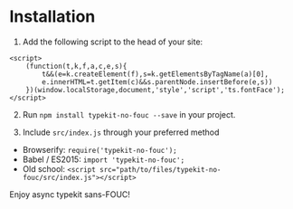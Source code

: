 # Installation

1. Add the following script to the head of your site:
```
<script>
    (function(t,k,f,a,c,e,s){
        t&&(e=k.createElement(f),s=k.getElementsByTagName(a)[0],
        e.innerHTML=t.getItem(c)&&s.parentNode.insertBefore(e,s))
    })(window.localStorage,document,'style','script','ts.fontFace');
</script>
```

2. Run `npm install typekit-no-fouc --save` in your project.

3. Include `src/index.js` through your preferred method
 - Browserify: `require('typekit-no-fouc');`
 - Babel / ES2015: `import 'typekit-no-fouc';`
 - Old school: `<script src="path/to/files/typekit-no-fouc/src/index.js"></script>`

Enjoy async typekit sans-FOUC!
